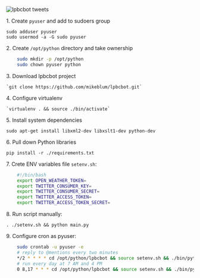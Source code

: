 <img src="https://raw.githubusercontent.com/mikeblum/lpbcbot/master/lpbcbot_tweets.png" alt="lpbcbot tweets" />

1\. Create `pyuser` and add to sudoers group

    sudo adduser pyuser
    sudo usermod -a -G sudo pyuser

2\. Create `/opt/python` directory and take ownership

```bash
    sudo mkdir -p /opt/python
    sudo chown pyuser python
```

3\. Download lpbcbot project

    `git clone https://github.com/mikeblum/lpbcbot.git`

4\. Configure virtualenv

    `virtualenv . && source ./bin/activate`

5\. Install system dependencies

    sudo apt-get install libxml2-dev libxslt1-dev python-dev

6\. Pull down Python libraries

    pip install -r ./requirements.txt

7\. Crete ENV variables file `setenv.sh`:

```bash
    #!/bin/bash
    export OPEN_WEATHER_TOKEN=
    export TWITTER_CONSUMER_KEY=
    export TWITTER_CONSUMER_SECRET=
    export TWITTER_ACCESS_TOKEN=
    export TWITTER_ACCESS_TOKEN_SECRET=
```

8\. Run script manually:

    . ./setenv.sh && python main.py

9\. Configure cron as pyuser:

```bash
    sudo crontab -u pyuser -e
    # reply to @mentions every two minutes
    */2 * * * * cd /opt/python/lpbcbot && source setenv.sh && ./bin/python reply.py
    # run every day at 7 AM and 4 PM
    0 8,17 * * * cd /opt/python/lpbcbot && source setenv.sh && ./bin/python main.py     
```
